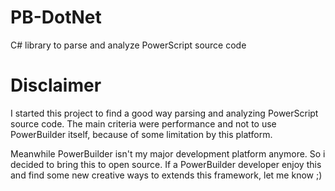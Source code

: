 PB-DotNet
=========

C# library to parse and analyze PowerScript source code

Disclaimer
=========
I started this project to find a good way parsing and analyzing PowerScript source code. The main criteria were performance and not to use PowerBuilder itself, because of some limitation by this platform. 

Meanwhile PowerBuilder isn't my major development platform anymore. So i decided to bring this to open source. If a PowerBuilder developer enjoy this and find some new creative ways to extends this framework, let me know ;)


